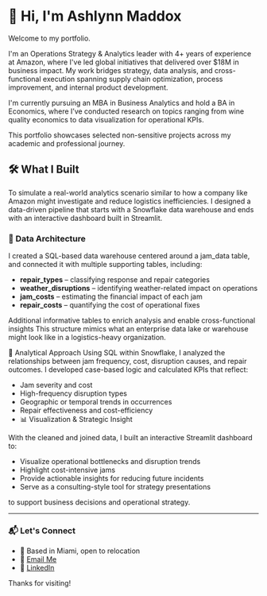# 👋 Hi, I'm Ashlynn Maddox

Welcome to my portfolio.

I'm an Operations Strategy & Analytics leader with 4+ years of experience at Amazon, where I've led global initiatives that delivered over $18M in business impact. My work bridges strategy, data analysis, and cross-functional execution spanning supply chain optimization, process improvement, and internal product development.

I'm currently pursuing an MBA in Business Analytics and hold a BA in Economics, where I’ve conducted research on topics ranging from wine quality economics to data visualization for operational KPIs.

This portfolio showcases selected non-sensitive projects across my academic and professional journey.

## 🛠️ What I Built

To simulate a real-world analytics scenario similar to how a company like Amazon might investigate and reduce logistics inefficiencies. I designed a data-driven pipeline that starts with a Snowflake data warehouse and ends with an interactive dashboard built in Streamlit.

### 🔗 Data Architecture
I created a SQL-based data warehouse centered around a jam_data table, and connected it with multiple supporting tables, including:

- **repair_types** – classifying response and repair categories
- **weather_disruptions** – identifying weather-related impact on operations
- **jam_costs** – estimating the financial impact of each jam
- **repair_costs** – quantifying the cost of operational fixes


Additional informative tables to enrich analysis and enable cross-functional insights
This structure mimics what an enterprise data lake or warehouse might look like in a logistics-heavy organization.

🧠 Analytical Approach
Using SQL within Snowflake, I analyzed the relationships between jam frequency, cost, disruption causes, and repair outcomes. I developed case-based logic and calculated KPIs that reflect:

- Jam severity and cost
- High-frequency disruption types
- Geographic or temporal trends in occurrences
- Repair effectiveness and cost-efficiency
- 📊 Visualization & Strategic Insight

With the cleaned and joined data, I built an interactive Streamlit dashboard to:

- Visualize operational bottlenecks and disruption trends
- Highlight cost-intensive jams
- Provide actionable insights for reducing future incidents
- Serve as a consulting-style tool for strategy presentations

 to support business decisions and operational strategy.

---

### 📬 Let's Connect

- 📍 Based in Miami, open to relocation  
- 📧 [Email Me](mailto:maddoas@proton.me)  
- 💼 [LinkedIn](https://www.linkedin.com/in/ashlynnmaddox)

Thanks for visiting!
